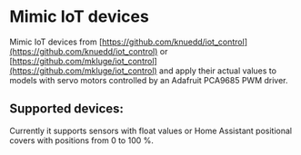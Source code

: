 # Mimic IoT devices

Mimic IoT devices from [https://github.com/knuedd/iot_control](https://github.com/knuedd/iot_control) or [https://github.com/mkluge/iot_control](https://github.com/mkluge/iot_control) and apply their actual values to models with servo motors controlled by an Adafruit PCA9685 PWM driver.

## Supported devices:

Currently it supports sensors with float values or Home Assistant positional covers with positions from 0 to 100 %.
